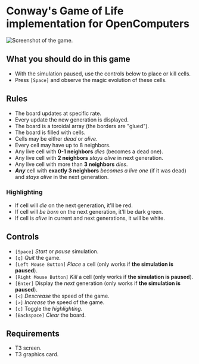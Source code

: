 # Conway's Game of Life implementation for OpenComputers
![Screenshot of the game.](http://i.imgur.com/J7enOnc.png)

## What you should do in this game
* With the simulation paused, use the controls below to place or kill cells.
* Press `[Space]` and observe the magic evolution of these cells.

## Rules
* The board updates at specific rate.
* Every update the new generation is displayed.
* The board is a toroidal array (the borders are "glued").
* The board is filled with cells.
* Cells may be either *dead* or *alive*.
* Every cell may have up to 8 neighbors.
* Any live cell with **0-1 neighbors** *dies* (becomes a dead one).
* Any live cell with **2 neighbors** *stays alive* in next generation.
* Any live cell with more than **3 neighbors** *dies*.
* **_Any_** cell with **exactly 3 neighbors** *becomes a live one* (if it was dead) and *stays alive* in the next generation.

### Highlighting
* If cell will *die* on the next generation, it'll be red.
* If cell will *be born* on the next generation, it'll be dark green.
* If cell is *alive* in current and next generations, it will be white.

## Controls
* `[Space]` *Start* or *pause* simulation.
* `[q]` *Quit* the game.
* `[Left Mouse Button]` *Place* a cell (only works if **the simulation is paused**).
* `[Right Mouse Button]` *Kill* a cell (only works if **the simulation is paused**).
* `[Enter]` Display the *next* generation (only works if **the simulation is paused**).
* `[<]` *Descrease* the speed of the game.
* `[>]` *Increase* the speed of the game.
* `[c]` Toggle the *highlighting*.
* `[Backspace]` *Clear* the board.

## Requirements
* T3 screen.
* T3 graphics card.
